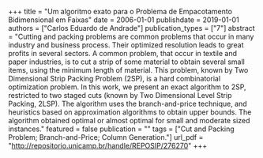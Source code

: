 +++
title = "Um algoritmo exato para o Problema de Empacotamento Bidimensional em Faixas"
date = 2006-01-01
publishdate = 2019-01-01
authors = ["Carlos Eduardo de Andrade"]
publication_types = ["7"]
abstract = "Cutting and packing problems are common problems that occur in many industry and business process. Their optimized resolution leads to great profits in several sectors. A common problem, that occur in textile and paper industries, is to cut a strip of some material to obtain several small items, using the minimum length of material. This problem, known by Two Dimensional Strip Packing Problem (2SP), is a hard combinatorial optimization problem. In this work, we present an exact algorithm to 2SP, restricted to two staged cuts (known by Two Dimensional Level Strip Packing, 2LSP). The algorithm uses the branch-and-price technique, and heuristics based on approximation algorithms to obtain upper bounds. The algorithm obtained optimal or almost optimal for small and moderate sized instances."
featured = false
publication = ""
tags = ["Cut and Packing Problem; Branch-and-Price; Column Generation."]
url_pdf = "http://repositorio.unicamp.br/handle/REPOSIP/276270"
+++

